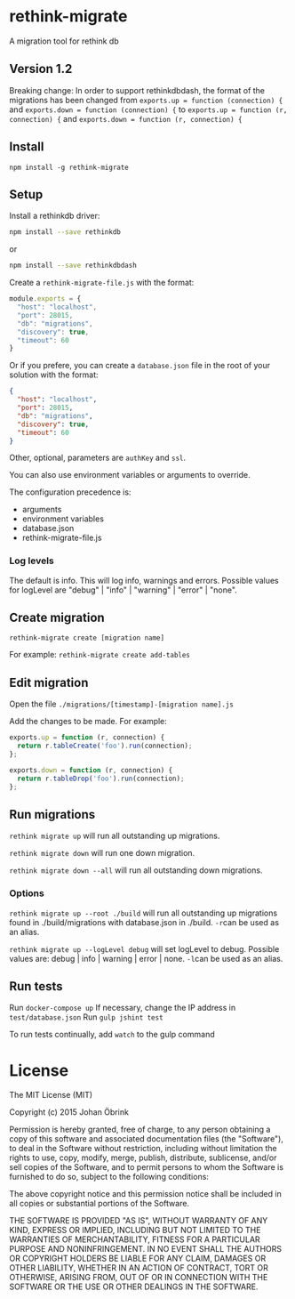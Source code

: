 # rethink-migrate
A migration tool for rethink db

## Version 1.2

Breaking change: In order to support rethinkdbdash, the format of the migrations has
been changed from
```exports.up = function (connection) {``` and ```exports.down = function (connection) {```
to
```exports.up = function (r, connection) {``` and ```exports.down = function (r, connection) {```

## Install

```npm install -g rethink-migrate```

## Setup

Install a rethinkdb driver:

```bash
npm install --save rethinkdb
```

or

```bash
npm install --save rethinkdbdash
```

Create a ```rethink-migrate-file.js``` with the format:
```javascript
module.exports = {
  "host": "localhost",
  "port": 28015,
  "db": "migrations",
  "discovery": true,
  "timeout": 60
}
```

Or if you prefere, you can create a ```database.json``` file in the root of your solution with the format:

```json
{
  "host": "localhost",
  "port": 28015,
  "db": "migrations",
  "discovery": true,
  "timeout": 60
}
```

Other, optional, parameters are ```authKey``` and ```ssl```.

You can also use environment variables or arguments to override.

The configuration precedence is:
 - arguments
 - environment variables
 - database.json
 - rethink-migrate-file.js

### Log levels

The default is info. This will log info, warnings and errors. Possible values for logLevel are "debug" | "info" | "warning" | "error" | "none".

## Create migration

```rethink-migrate create [migration name]```

For example: ```rethink-migrate create add-tables```

## Edit migration

Open the file ```./migrations/[timestamp]-[migration name].js```

Add the changes to be made. For example:

```javascript
exports.up = function (r, connection) {
  return r.tableCreate('foo').run(connection);
};

exports.down = function (r, connection) {
  return r.tableDrop('foo').run(connection);
};
```
## Run migrations

```rethink migrate up``` will run all outstanding up migrations.

```rethink migrate down``` will run one down migration.

```rethink migrate down --all``` will run all outstanding down migrations.

### Options

```rethink migrate up --root ./build``` will run all outstanding up migrations
  found in ./build/migrations with database.json in ./build.
```-r```can be used
  as an alias.

```rethink migrate up --logLevel debug``` will set logLevel to debug.
  Possible values are: debug | info | warning | error | none.
```-l```can be used as an alias.

## Run tests

Run ```docker-compose up```
If necessary, change the IP address in ```test/database.json```
Run ```gulp jshint test```

To run tests continually, add ```watch``` to the gulp command

# License

The MIT License (MIT)

Copyright (c) 2015 Johan Öbrink

Permission is hereby granted, free of charge, to any person obtaining a copy
of this software and associated documentation files (the "Software"), to deal
in the Software without restriction, including without limitation the rights
to use, copy, modify, merge, publish, distribute, sublicense, and/or sell
copies of the Software, and to permit persons to whom the Software is
furnished to do so, subject to the following conditions:

The above copyright notice and this permission notice shall be included in all
copies or substantial portions of the Software.

THE SOFTWARE IS PROVIDED "AS IS", WITHOUT WARRANTY OF ANY KIND, EXPRESS OR
IMPLIED, INCLUDING BUT NOT LIMITED TO THE WARRANTIES OF MERCHANTABILITY,
FITNESS FOR A PARTICULAR PURPOSE AND NONINFRINGEMENT. IN NO EVENT SHALL THE
AUTHORS OR COPYRIGHT HOLDERS BE LIABLE FOR ANY CLAIM, DAMAGES OR OTHER
LIABILITY, WHETHER IN AN ACTION OF CONTRACT, TORT OR OTHERWISE, ARISING FROM,
OUT OF OR IN CONNECTION WITH THE SOFTWARE OR THE USE OR OTHER DEALINGS IN THE
SOFTWARE.
